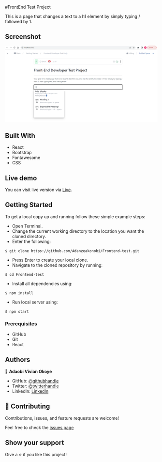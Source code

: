 #FrontEnd Test Project

This is a page that changes a text to a h1 element by simply typing / followed by 1.

## Screenshot
![image](./src/images/displaypage.PNG)


## Built With

- React
- Bootstrap
- Fontawesome
- CSS

## Live demo

You can visit live version via [Live](https://thunderous-panda-922468.netlify.app/).

## Getting Started

To get a local copy up and running follow these simple example steps:
- Open Terminal.
- Change the current working directory to the location you want the cloned directory.
- Enter the following:
```
$ git clone https://github.com/Adanzeakonobi/Frontend-test.git
```
- Press Enter to create your local clone.
- Navigate to the cloned repository by running:
```
$ cd Frontend-test
```
- Install all dependencies using:
``` 
$ npm install
```
- Run local server using:
``` 
$ npm start
```

### Prerequisites
- GitHub
- Git
- React


## Authors
👤 **Adaobi Vivian Okoye**

- GitHub: [@githubhandle](https://github.com/adanzeakonobi) 
- Twitter: [@twitterhandle](https://twitter.com/Adaebubemmuta)
- LinkedIn: [LinkedIn](https://linkedin.com/in/okoyeaadaobi)

## 🤝 Contributing

Contributions, issues, and feature requests are welcome!

Feel free to check the [issues page](./issues)

## Show your support

Give a ⭐️ if you like this project!
